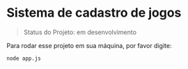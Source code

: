 <h1>Sistema de cadastro de jogos</h1>

> Status do Projeto: em desenvolvimento

Para rodar esse projeto em sua máquina, por favor digite:

```
node app.js
```
